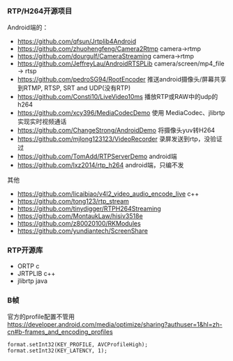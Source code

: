 ### RTP/H264开源项目
Android端的：
- https://github.com/qfsun/Jrtplib4Android 
- https://github.com/zhuohengfeng/Camera2Rtmp camera->rtmp
- https://github.com/dourgulf/CameraStreaming camera->rtmp
- https://github.com/JeffreyLau/AndroidRTSPLib camera/screen/mp4_file -> rtsp
- https://github.com/pedroSG94/RootEncoder 推送android摄像头/屏幕共享到RTMP, RTSP, SRT and UDP(没有RTP)
- https://github.com/Consti10/LiveVideo10ms 播放RTP或RAW中的udp的h264
- https://github.com/xcy396/MediaCodecDemo 使用 MediaCodec、jlibrtp 实现实时视频通话
- https://github.com/ChangeStrong/AndroidDemo 将摄像头yuv转H264
- https://github.com/mjlong123123/VideoRecorder 录屏发送到rtp，没验证过
- https://github.com/TomAdd/RTPServerDemo android端
- https://github.com/lxz2014/rtp_h264 android端，只编不发
  
其他  
- https://github.com/licaibiao/v4l2_video_audio_encode_live c++
- https://github.com/tong123/rtp_stream
- https://github.com/tinydigger/RTPH264Streaming
- https://github.com/MontaukLaw/hisiv3518e
- https://github.com/z80020100/RKModules
- https://github.com/yundiantech/ScreenShare
### RTP开源库
- ORTP c
- JRTPLIB c++
- jlibrtp java

### B帧
官方的profile配置不管用  
https://developer.android.com/media/optimize/sharing?authuser=1&hl=zh-cn#b-frames_and_encoding_profiles
```
format.setInt32(KEY_PROFILE, AVCProfileHigh);
format.setInt32(KEY_LATENCY, 1);
```

